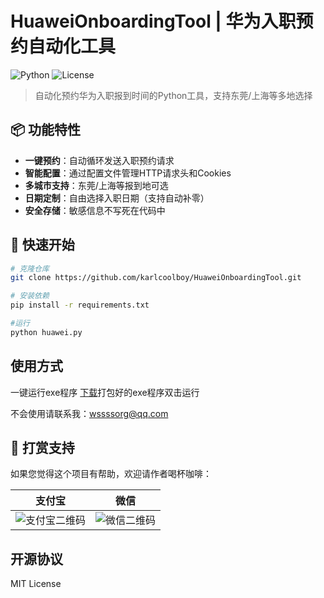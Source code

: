 # HuaweiOnboardingTool | 华为入职预约自动化工具

![Python](https://img.shields.io/badge/Python-3.7%2B-blue)
![License](https://img.shields.io/badge/License-MIT-green)

> 自动化预约华为入职报到时间的Python工具，支持东莞/上海等多地选择

## 📦 功能特性

- **一键预约**：自动循环发送入职预约请求
- **智能配置**：通过配置文件管理HTTP请求头和Cookies
- **多城市支持**：东莞/上海等报到地可选
- **日期定制**：自由选择入职日期（支持自动补零）
- **安全存储**：敏感信息不写死在代码中

## 🚀 快速开始

```bash
# 克隆仓库
git clone https://github.com/karlcoolboy/HuaweiOnboardingTool.git

# 安装依赖
pip install -r requirements.txt

#运行
python huawei.py
```

## 使用方式

一键运行exe程序
[下载]([https://github.com/karlcoolboy/HuaweiOnboardingTool/releases/tag/V1.0](https://github.com/karlcoolboy/HuaweiOnboardingTool/releases/download/HuaweiOnboardingTool-release/HuaweiOnboardingTool-windows-latest.exe))打包好的exe程序双击运行

不会使用请联系我：[wssssorg@qq.com](mailto:wssssorg@qq.com)

## 🌟 打赏支持
如果您觉得这个项目有帮助，欢迎请作者喝杯咖啡：

| 支付宝 | 微信 |
|--------|------|
| ![支付宝二维码](https://blog.wssss.org.cn/usr/uploads/2023/02/2320184992.png) | ![微信二维码](https://blog.wssss.org.cn/usr/uploads/2023/02/3555771655.png) |

## 开源协议
MIT License
